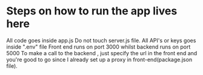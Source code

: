 # Steps on how to run the app lives here

All code goes inside app.js
Do not touch server.js file.
All API's or keys goes inside ".env" file
Front end runs on port 3000 whilst backend runs on port 5000
To make a call to the backend , just specify the url in the front end and you're good to go since I already set up a proxy in front-end(package.json file).
